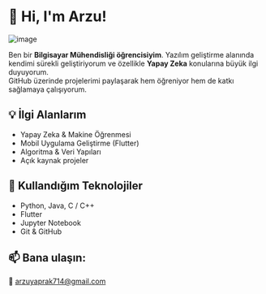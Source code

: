 # 👋 Hi, I'm Arzu!

![image](https://github.com/user-attachments/assets/e0d27977-0923-4255-a787-c2b2358860fe)

Ben bir **Bilgisayar Mühendisliği öğrencisiyim**. Yazılım geliştirme alanında kendimi sürekli geliştiriyorum ve özellikle **Yapay Zeka** konularına büyük ilgi duyuyorum.  
GitHub üzerinde projelerimi paylaşarak hem öğreniyor hem de katkı sağlamaya çalışıyorum.

## 💡 İlgi Alanlarım
- Yapay Zeka & Makine Öğrenmesi
- Mobil Uygulama Geliştirme (Flutter)
- Algoritma & Veri Yapıları
- Açık kaynak projeler

## 🧰 Kullandığım Teknolojiler
- Python, Java, C / C++
- Flutter
- Jupyter Notebook
- Git & GitHub

## 📫 Bana ulaşın:
📧 arzuyaprak714@gmail.com
